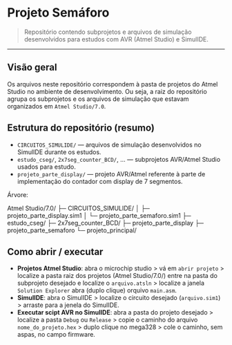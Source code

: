 # Projeto Semáforo

> Repositório contendo subprojetos e arquivos de simulação desenvolvidos para estudos com AVR (Atmel Studio) e SimulIDE.

---

## Visão geral
Os arquivos neste repositório correspondem à pasta de projetos do Atmel Studio no ambiente de desenvolvimento.
Ou seja, a raiz do repositório agrupa os subprojetos e os arquivos de simulação que estavam organizados em `Atmel Studio/7.0`.

## Estrutura do repositório (resumo)
- `CIRCUITOS_SIMULIDE/` — arquivos de simulação desenvolvidos no SimulIDE durante os estudos.  
- `estudo_cseg/`, `2x7seg_counter_BCD/`, ... — subprojetos AVR/Atmel Studio usados para estudo.
- `projeto_parte_display/` — projeto AVR/Atmel referente à parte de implementação do contador com display de 7 segmentos.

Árvore:

Atmel Studio/7.0/
├─ CIRCUITOS_SIMULIDE/
│ ├─ projeto_parte_display.sim1
│ └─ projeto_parte_semaforo.sim1
├─ estudo_cseg/
├─ 2x7seg_counter_BCD/
├─ projeto_parte_display
├─ projeto_parte_semaforo
└─ projeto_principal/

## Como abrir / executar
- **Projetos Atmel Studio**: abra o microchip studio > vá em `abrir projeto` > localize a pasta raiz dos projetos (Atmel Studio/7.0/) entre na pasta do subprojeto desejado e localize o `arquivo.atsln` > localize a janela `Solution Explorer` abra (duplo clique) orquivo `main.asm`.
- **SimulIDE**: abra o SimulIDE > localize o circuito desejado (`arquivo.sim1`) > arraste para a jenela do SimulIDE.
- **Executar scipt AVR no SimulIDE**: abra a pasta do projeto desejado > localize a pasta `Debug` ou `Release` > copie o caminho do arquivo `nome_do_projeto.hex` > duplo clique no mega328 > cole o caminho, sem aspas, no campo firmware.
